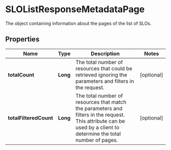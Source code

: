 

# SLOListResponseMetadataPage

The object containing information about the pages of the list of SLOs.

## Properties

Name | Type | Description | Notes
------------ | ------------- | ------------- | -------------
**totalCount** | **Long** | The total number of resources that could be retrieved ignoring the parameters and filters in the request. |  [optional]
**totalFilteredCount** | **Long** | The total number of resources that match the parameters and filters in the request. This attribute can be used by a client to determine the total number of pages. |  [optional]



